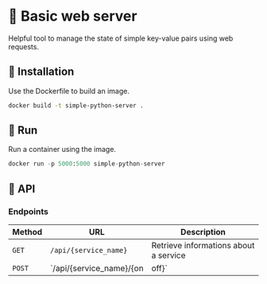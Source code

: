 # :rocket: Basic web server

Helpful tool to manage the state of simple key-value pairs using web requests.

## :wrench: Installation

Use the Dockerfile to build an image.

```bash
docker build -t simple-python-server .
```

## :runner: Run

Run a container using the image.

```python
docker run -p 5000:5000 simple-python-server
```

## :dart: API

### Endpoints


| Method   | URL                                      | Description                              |
| -------- | ---------------------------------------- | ---------------------------------------- |
| `GET`    | `/api/{service_name}`                    | Retrieve informations about a service    |
| `POST`   | `/api/{service_name}/{on|off}`           | Change state of service                  |

